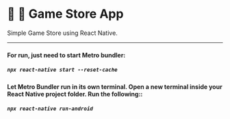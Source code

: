 # :iphone: :space_invader: Game Store App

Simple Game Store using React Native.
***

#### For run, just need to start Metro bundler:
##### `npx react-native start --reset-cache`

#### Let Metro Bundler run in its own terminal. Open a new terminal inside your React Native project folder. Run the following::
##### `npx react-native run-android`
